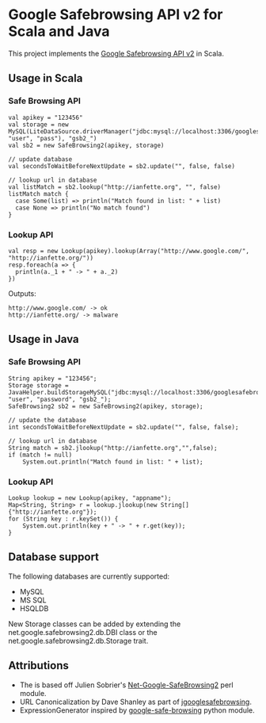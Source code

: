 # Google Safebrowsing API v2 for Scala and Java

This project implements the [Google Safebrowsing API v2](https://developers.google.com/safe-browsing/) in Scala.

## Usage in Scala
### Safe Browsing API
	val apikey = "123456"
	val storage = new MySQL(LiteDataSource.driverManager("jdbc:mysql://localhost:3306/googlesafebrowsing2", "user", "pass"), "gsb2_")
	val sb2 = new SafeBrowsing2(apikey, storage)
	
	// update database
	val secondsToWaitBeforeNextUpdate = sb2.update("", false, false)
	
	// lookup url in database
	val listMatch = sb2.lookup("http://ianfette.org", "", false)
	listMatch match {
	  case Some(list) => println("Match found in list: " + list)
	  case None => println("No match found")
	}

### Lookup API
	val resp = new Lookup(apikey).lookup(Array("http://www.google.com/", "http://ianfette.org/"))
	resp.foreach(a => {
	  println(a._1 + " -> " + a._2)
	})
	
Outputs:

	http://www.google.com/ -> ok
	http://ianfette.org/ -> malware
	
## Usage in Java
### Safe Browsing API
	String apikey = "123456";
	Storage storage = JavaHelper.buildStorageMySQL("jdbc:mysql://localhost:3306/googlesafebrowsing2", "user", "password", "gsb2_");
	SafeBrowsing2 sb2 = new SafeBrowsing2(apikey, storage);
	
	// update the database
	int secondsToWaitBeforeNextUpdate = sb2.update("", false, false);
	
	// lookup url in database
	String match = sb2.jlookup("http://ianfette.org","",false);
	if (match != null)
		System.out.println("Match found in list: " + list);
	
### Lookup API
	Lookup lookup = new Lookup(apikey, "appname");
	Map<String, String> r = lookup.jlookup(new String[]{"http://ianfette.org"});
	for (String key : r.keySet()) {
		System.out.println(key + " -> " + r.get(key));
	}

## Database support
The following databases are currently supported:
* MySQL
* MS SQL
* HSQLDB

New Storage classes can be added by extending the net.google.safebrowsing2.db.DBI class or the net.google.safebrowsing2.db.Storage trait. 
 
## Attributions
* The is based off Julien Sobrier's [Net-Google-SafeBrowsing2](https://github.com/juliensobrier/Net-Google-SafeBrowsing2) perl module.
* URL Canonicalization by Dave Shanley as part of [jgooglesafebrowsing](http://code.google.com/p/jgooglesafebrowsing/).
* ExpressionGenerator inspired by [google-safe-browsing](http://code.google.com/p/google-safe-browsing/) python module.